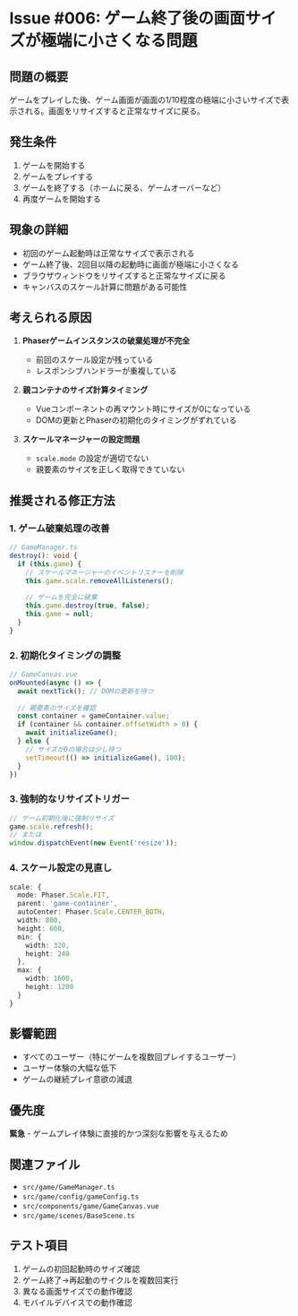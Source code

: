 # Issue #006: ゲーム終了後の画面サイズが極端に小さくなる問題

## 問題の概要
ゲームをプレイした後、ゲーム画面が画面の1/10程度の極端に小さいサイズで表示される。画面をリサイズすると正常なサイズに戻る。

## 発生条件
1. ゲームを開始する
2. ゲームをプレイする
3. ゲームを終了する（ホームに戻る、ゲームオーバーなど）
4. 再度ゲームを開始する

## 現象の詳細
- 初回のゲーム起動時は正常なサイズで表示される
- ゲーム終了後、2回目以降の起動時に画面が極端に小さくなる
- ブラウザウィンドウをリサイズすると正常なサイズに戻る
- キャンバスのスケール計算に問題がある可能性

## 考えられる原因
1. **Phaserゲームインスタンスの破棄処理が不完全**
   - 前回のスケール設定が残っている
   - レスポンシブハンドラーが重複している

2. **親コンテナのサイズ計算タイミング**
   - Vueコンポーネントの再マウント時にサイズが0になっている
   - DOMの更新とPhaserの初期化のタイミングがずれている

3. **スケールマネージャーの設定問題**
   - `scale.mode` の設定が適切でない
   - 親要素のサイズを正しく取得できていない

## 推奨される修正方法

### 1. ゲーム破棄処理の改善
```typescript
// GameManager.ts
destroy(): void {
  if (this.game) {
    // スケールマネージャーのイベントリスナーを削除
    this.game.scale.removeAllListeners();
    
    // ゲームを完全に破棄
    this.game.destroy(true, false);
    this.game = null;
  }
}
```

### 2. 初期化タイミングの調整
```typescript
// GameCanvas.vue
onMounted(async () => {
  await nextTick(); // DOMの更新を待つ
  
  // 親要素のサイズを確認
  const container = gameContainer.value;
  if (container && container.offsetWidth > 0) {
    await initializeGame();
  } else {
    // サイズが0の場合は少し待つ
    setTimeout(() => initializeGame(), 100);
  }
})
```

### 3. 強制的なリサイズトリガー
```typescript
// ゲーム初期化後に強制リサイズ
game.scale.refresh();
// または
window.dispatchEvent(new Event('resize'));
```

### 4. スケール設定の見直し
```typescript
scale: {
  mode: Phaser.Scale.FIT,
  parent: 'game-container',
  autoCenter: Phaser.Scale.CENTER_BOTH,
  width: 800,
  height: 600,
  min: {
    width: 320,
    height: 240
  },
  max: {
    width: 1600,
    height: 1200
  }
}
```

## 影響範囲
- すべてのユーザー（特にゲームを複数回プレイするユーザー）
- ユーザー体験の大幅な低下
- ゲームの継続プレイ意欲の減退

## 優先度
**緊急** - ゲームプレイ体験に直接的かつ深刻な影響を与えるため

## 関連ファイル
- `src/game/GameManager.ts`
- `src/game/config/gameConfig.ts`
- `src/components/game/GameCanvas.vue`
- `src/game/scenes/BaseScene.ts`

## テスト項目
1. ゲームの初回起動時のサイズ確認
2. ゲーム終了→再起動のサイクルを複数回実行
3. 異なる画面サイズでの動作確認
4. モバイルデバイスでの動作確認